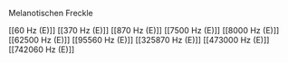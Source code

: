 Melanotischen Freckle

[[60 Hz (E)]]
[[370 Hz (E)]]
[[870 Hz (E)]]
[[7500 Hz (E)]]
[[8000 Hz (E)]]
[[62500 Hz (E)]]
[[95560 Hz (E)]]
[[325870 Hz (E)]]
[[473000 Hz (E)]]
[[742060 Hz (E)]]